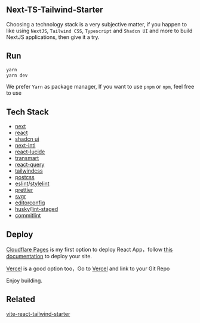## Next-TS-Tailwind-Starter

Choosing a technology stack is a very subjective matter, if you happen to like using `NextJS`, `Tailwind CSS`, `Typescript` and `Shadcn UI` and more to build NextJS applications, then give it a try.

## Run


```sh
yarn
yarn dev
```

We prefer `Yarn` as package manager, If you want to use `pnpm` or `npm`, feel free to use


## Tech Stack

- [next](https://nextjs.org/)
- [react](https://reactjs.org/)
- [shadcn ui](https://ui.shadcn.com/)
- [next-intl](https://next-intl-docs.vercel.app/)
- [react-lucide](https://lucide.dev/)
- [transmart](https://github.com/Quilljou/transmart)
- [react-query](https://tanstack.com/query/latest/)
- [tailwindcss](https://tailwindcss.com/)
- [postcss](https://postcss.org/)
- [eslint](https://eslint.org/)/[stylelint](https://stylelint.io/)
- [prettier](https://prettier.io/)
- [svgr](https://react-svgr.com/)
- [editorconfig](https://editorconfig.org/)
- [husky](https://typicode.github.io/husky/#/)/[lint-staged](https://github.com/okonet/lint-staged)
- [commitlint](https://commitlint.js.org/)



## Deploy

[Cloudflare Pages](https://pages.cloudflare.com/) is my first option to deploy React App，follow [this documentation](https://developers.cloudflare.com/pages/framework-guides/deploy-a-nextjs-site/#configure-the-application-to-use-the-edge-runtime) to deploy your site.

[Vercel](https://pages.cloudflare.com/) is a good option too，Go to [Vercel](https://vercel.com/new) and link to your Git Repo

Enjoy building.


## Related

[vite-react-tailwind-starter](https://vite-react-ts-tailwind-starter.pages.dev/)

<!-- [Electron Starter](https://)

[R3f Starter](https://)

[Express Starter](https://)

[Node Starter](https:/)

[Figma Plugin Starter](https://)

[Chrome Extension Starter](https://)

[VSCode Extension Starter](https://) -->


